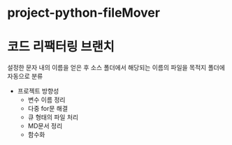 # project-python-fileMover
# 코드 리팩터링 브랜치

설정한 문자 내의 이름을 얻은 후 소스 폴더에서 해당되는 이름의 파일을 목적지 폴더에 자동으로 분류

 * 프로젝트 방향성
    * 변수 이름 정리
    * 다중 for문 해결
    * 큐 형태의 파일 처리
    * MD문서 정리
    * 함수화